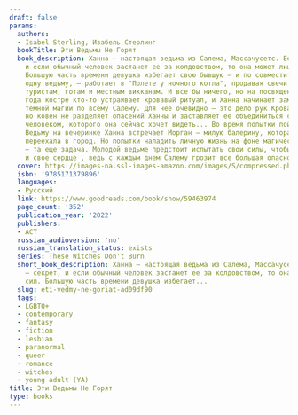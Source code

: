 ```yaml
---
draft: false
params:
  authors:
  - Isabel Sterling, Изабель Стерлинг
  bookTitle: Эти Ведьмы Не Горят
  book_description: Ханна — настоящая ведьма из Салема, Массачусетс. Ее магия — секрет,
    и если обычный человек застанет ее за колдовством, то она может лишиться сил.
    Большую часть времени девушка избегает свою бывшую — и по совместительству еще
    одну ведьму, — работает в "Полете у ночного котла", продавая свечи и кристаллы
    туристам, готам и местным викканам. И все бы ничего, но на посвященном концу учебного
    года костре кто-то устраивает кровавый ритуал, и Ханна начинает замечать следы
    темной магии по всему Салему. Для нее очевидно — это дело рук Кровавой Ведьмы,
    но ковен не разделяет опасений Ханны и заставляет ее объединиться с последним
    человеком, которого она сейчас хочет видеть... Во время попытки поймать Кровавую
    Ведьму на вечеринке Ханна встречает Морган — милую балерину, которая только недавно
    переехала в город. Но попытки наладить личную жизнь на фоне магического кризиса
    — та еще задача. Молодой ведьме предстоит испытать свои силы, чтобы спасти ковен
    и свое сердце , ведь с каждым днем Салему грозит все большая опасность.
  cover: https://images-na.ssl-images-amazon.com/images/S/compressed.photo.goodreads.com/books/1637231775i/59463974.jpg
  isbn: '9785171379896'
  languages:
  - Русский
  link: https://www.goodreads.com/book/show/59463974
  page_count: '352'
  publication_year: '2022'
  publishers:
  - АСТ
  russian_audioversion: 'no'
  russian_translation_status: exists
  series: These Witches Don't Burn
  short_book_description: Ханна — настоящая ведьма из Салема, Массачусетс. Ее магия
    — секрет, и если обычный человек застанет ее за колдовством, то она может лишиться
    сил. Большую часть времени девушка избегает...
  slug: eti-vedmy-ne-goriat-ad09df90
  tags:
  - LGBTQ+
  - contemporary
  - fantasy
  - fiction
  - lesbian
  - paranormal
  - queer
  - romance
  - witches
  - young adult (YA)
title: Эти Ведьмы Не Горят
type: books
---
```

